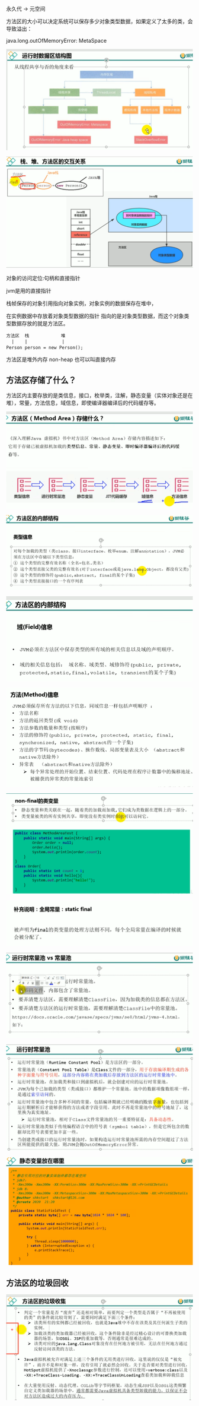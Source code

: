 永久代 -> 元空间

方法区的大小可以决定系统可以保存多少对象类型数据，如果定义了太多的类，会导致溢出：

java.long.outOfMemoryError: MetaSpace


![img_27.png](img_27.png)

![img_30.png](img_30.png)

对象的访问定位:句柄和直接指针


jvm是用的直接指针

栈帧保存的对象引用指向对象实例，对象实例的数据保存在堆中，

在实例数据中存放着对象类型数据的指针 指向的是对象类型数据，而这个对象类型数据存放的就是方法区。

    方法区  栈            堆
      |    |             |
    Person person = new Person();


方法区是堆外内存 non-heap 也可以叫直接内存


方法区存储了什么？
---

方法区内主要存放的是类信息，接口，枚举类，注解，静态变量（实体对象还是在堆），常量，方法信息，域信息，即使编译器编译后的代码缓存等。

![img_31.png](img_31.png)

![img_32.png](img_32.png)

![img_33.png](img_33.png)

![img_34.png](img_34.png)

![img_35.png](img_35.png)

![img_36.png](img_36.png)

![img_37.png](img_37.png)

![img_38.png](img_38.png)

![img_39.png](img_39.png)

方法区的垃圾回收
---
![img_40.png](img_40.png)